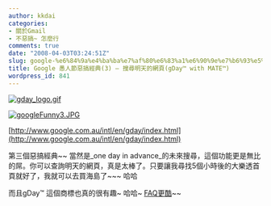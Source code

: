 ```yaml
---
author: kkdai
categories:
- 關於Gmail
- 不惡搞~ 怎麼行
comments: true
date: "2008-04-03T03:24:51Z"
slug: google-%e6%84%9a%e4%ba%ba%e7%af%80%e6%83%a1%e6%90%9e%e7%b6%93%e5%85%b83-%e6%90%9c%e5%b0%8b%e6%98%8e%e5%a4%a9%e7%9a%84%e7%b6%b2%e9%a0%81gday-with-mate
title: Google 愚人節惡搞經典(3) — 搜尋明天的網頁(gDay™ with MATE™)
wordpress_id: 841
---
```


[![gday_logo.gif](http://farm3.static.flickr.com/2211/2382755217_c1a10c78b5.jpg)](http://www.flickr.com/photos/27643002@N00/2382755217/)

[![googleFunny3.JPG](http://farm3.static.flickr.com/2402/2383586354_3c0ced9757.jpg)](http://www.flickr.com/photos/27643002@N00/2383586354/)

[http://www.google.com.au/intl/en/gday/index.html](http://www.google.com.au/intl/en/gday/index.html)

第三個惡搞經典~~ 當然是_one day in advance_的未來搜尋，這個功能更是無比的屌。你可以查詢明天的網頁，真是太棒了。只要讓我尋找5個小時後的大樂透首頁就好了，我就可以去買海島了~~~ 哈哈

而且gDay™ 這個商標也真的很有趣~ 哈哈~ [FAQ更酷](http://www.google.com.au/intl/en/gday/faq.html)~~
